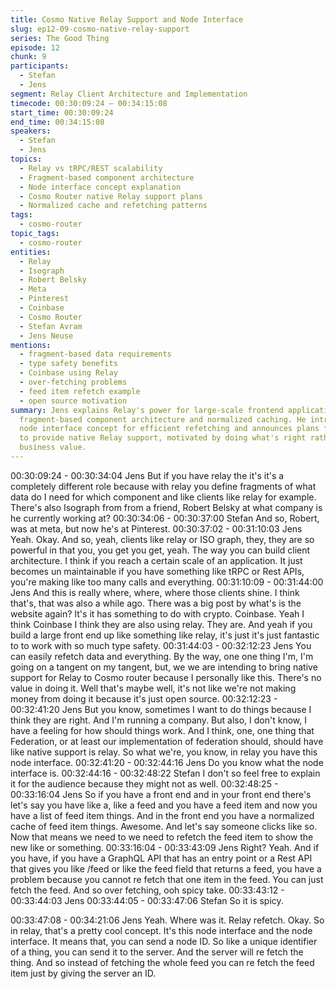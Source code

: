 ```yaml
---
title: Cosmo Native Relay Support and Node Interface
slug: ep12-09-cosmo-native-relay-support
series: The Good Thing
episode: 12
chunk: 9
participants:
  - Stefan
  - Jens
segment: Relay Client Architecture and Implementation
timecode: 00:30:09:24 – 00:34:15:08
start_time: 00:30:09:24
end_time: 00:34:15:08
speakers:
  - Stefan
  - Jens
topics:
  - Relay vs tRPC/REST scalability
  - Fragment-based component architecture
  - Node interface concept explanation
  - Cosmo Router native Relay support plans
  - Normalized cache and refetching patterns
tags:
  - cosmo-router
topic_tags:
  - cosmo-router
entities:
  - Relay
  - Isograph
  - Robert Belsky
  - Meta
  - Pinterest
  - Coinbase
  - Cosmo Router
  - Stefan Avram
  - Jens Neuse
mentions:
  - fragment-based data requirements
  - type safety benefits
  - Coinbase using Relay
  - over-fetching problems
  - feed item refetch example
  - open source motivation
summary: Jens explains Relay's power for large-scale frontend applications through
  fragment-based component architecture and normalized caching. He introduces the
  node interface concept for efficient refetching and announces plans for Cosmo Router
  to provide native Relay support, motivated by doing what's right rather than pure
  business value.
---
```


00:30:09:24 - 00:30:34:04
Jens
But if you have relay the it's it's a completely different role because with relay you define
fragments of what data do I need for which component and like clients like relay for example.
There's also Isograph from from a friend, Robert Belsky at what company is he currently
working at?
00:30:34:06 - 00:30:37:00
Stefan
And so, Robert, was at meta, but now he's at Pinterest.
00:30:37:02 - 00:31:10:03
Jens
Yeah. Okay. And so, yeah, clients like relay or ISO graph, they, they are so powerful in that you,
you get you get, yeah. The way you can build client architecture. I think if you reach a certain
scale of an application. It just becomes un maintainable if you have something like tRPC or Rest
APIs, you're making like too many calls and everything.
00:31:10:09 - 00:31:44:00
Jens
And this is really where, where, where those clients shine. I think that's, that was also a while
ago. There was a big post by what's is the website again? It's it has something to do with crypto.
Coinbase. Yeah I think Coinbase I think they are also using relay. They are. And yeah if you
build a large front end up like something like relay, it's just it's just fantastic to to work with so
much type safety.
00:31:44:03 - 00:32:12:23
Jens
You can easily refetch data and everything. By the way, one one thing I'm, I'm going on a
tangent on my tangent, but, we we are intending to bring native support for Relay to Cosmo
router because I personally like this. There's no value in doing it. Well that's maybe well, it's not
like we're not making money from doing it because it's just open source.
00:32:12:23 - 00:32:41:20
Jens
But you know, sometimes I want to do things because I think they are right. And I'm running a
company. But also, I don't know, I have a feeling for how should things work. And I think, one,
one thing that Federation, or at least our implementation of federation should, should have like
native support is relay. So what we're, you know, in relay you have this node interface.
00:32:41:20 - 00:32:44:16
Jens
Do you know what the node interface is.
00:32:44:16 - 00:32:48:22
Stefan
I don't so feel free to explain it for the audience because they might not as well.
00:32:48:25 - 00:33:16:04
Jens
So if you have a front end and in your front end there's let's say you have like a, like a feed and
you have a feed item and now you have a list of feed item things. And in the front end you have
a normalized cache of feed item things. Awesome. And let's say someone clicks like so. Now
that means we need to we need to refetch the feed item to show the new like or something.
00:33:16:04 - 00:33:43:09
Jens
Right? Yeah. And if you have, if you have a GraphQL API that has an entry point or a Rest API
that gives you like /feed or like the feed field that returns a feed, you have a problem because
you cannot re fetch that one item in the feed. You can just fetch the feed. And so over fetching,
ooh spicy take.
00:33:43:12 - 00:33:44:03
Jens
00:33:44:05 - 00:33:47:06
Stefan
So it is spicy.

00:33:47:08 - 00:34:21:06
Jens
Yeah. Where was it. Relay refetch. Okay. So in relay, that's a pretty cool concept. It's this node
interface and the node interface. It means that, you can send a node ID. So like a unique
identifier of a thing, you can send it to the server. And the server will re fetch the thing. And so
instead of fetching the whole feed you can re fetch the feed item just by giving the server an ID.